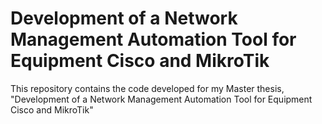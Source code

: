 # Development of a Network Management Automation Tool for Equipment Cisco and MikroTik

This repository contains the code developed for my Master thesis, "Development of a Network Management Automation Tool for Equipment Cisco and MikroTik"
